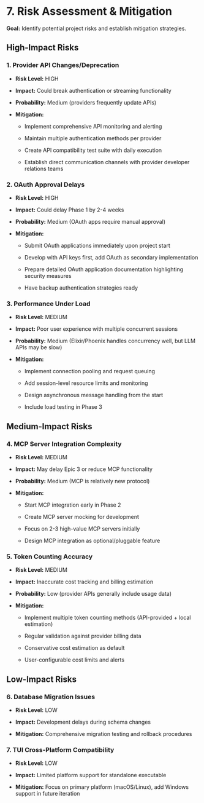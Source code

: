 # 7. Risk Assessment & Mitigation

**Goal:** Identify potential project risks and establish mitigation strategies.

## **High-Impact Risks**

### **1. Provider API Changes/Deprecation**

- **Risk Level:** HIGH
    
- **Impact:** Could break authentication or streaming functionality
    
- **Probability:** Medium (providers frequently update APIs)
    
- **Mitigation:**
    
    - Implement comprehensive API monitoring and alerting
        
    - Maintain multiple authentication methods per provider
        
    - Create API compatibility test suite with daily execution
        
    - Establish direct communication channels with provider developer relations teams
        

### **2. OAuth Approval Delays**

- **Risk Level:** HIGH
    
- **Impact:** Could delay Phase 1 by 2-4 weeks
    
- **Probability:** Medium (OAuth apps require manual approval)
    
- **Mitigation:**
    
    - Submit OAuth applications immediately upon project start
        
    - Develop with API keys first, add OAuth as secondary implementation
        
    - Prepare detailed OAuth application documentation highlighting security measures
        
    - Have backup authentication strategies ready
        

### **3. Performance Under Load**

- **Risk Level:** MEDIUM
    
- **Impact:** Poor user experience with multiple concurrent sessions
    
- **Probability:** Medium (Elixir/Phoenix handles concurrency well, but LLM APIs may be slow)
    
- **Mitigation:**
    
    - Implement connection pooling and request queuing
        
    - Add session-level resource limits and monitoring
        
    - Design asynchronous message handling from the start
        
    - Include load testing in Phase 3
        

## **Medium-Impact Risks**

### **4. MCP Server Integration Complexity**

- **Risk Level:** MEDIUM
    
- **Impact:** May delay Epic 3 or reduce MCP functionality
    
- **Probability:** Medium (MCP is relatively new protocol)
    
- **Mitigation:**
    
    - Start MCP integration early in Phase 2
        
    - Create MCP server mocking for development
        
    - Focus on 2-3 high-value MCP servers initially
        
    - Design MCP integration as optional/pluggable feature
        

### **5. Token Counting Accuracy**

- **Risk Level:** MEDIUM
    
- **Impact:** Inaccurate cost tracking and billing estimation
    
- **Probability:** Low (provider APIs generally include usage data)
    
- **Mitigation:**
    
    - Implement multiple token counting methods (API-provided + local estimation)
        
    - Regular validation against provider billing data
        
    - Conservative cost estimation as default
        
    - User-configurable cost limits and alerts
        

## **Low-Impact Risks**

### **6. Database Migration Issues**

- **Risk Level:** LOW
    
- **Impact:** Development delays during schema changes
    
- **Mitigation:** Comprehensive migration testing and rollback procedures
    

### **7. TUI Cross-Platform Compatibility**

- **Risk Level:** LOW
    
- **Impact:** Limited platform support for standalone executable
    
- **Mitigation:** Focus on primary platform (macOS/Linux), add Windows support in future iteration

